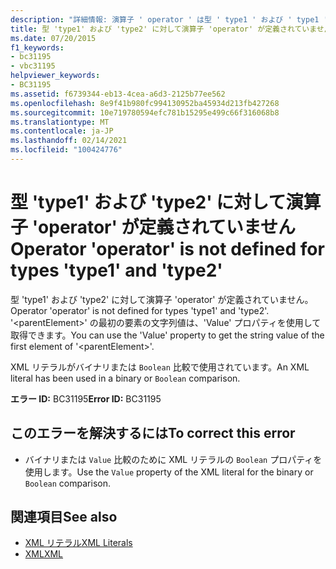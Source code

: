 ```yaml
---
description: "詳細情報: 演算子 ' operator ' は型 ' type1 ' および ' type1 ' に対して定義されていません"
title: 型 'type1' および 'type2' に対して演算子 'operator' が定義されていません
ms.date: 07/20/2015
f1_keywords:
- bc31195
- vbc31195
helpviewer_keywords:
- BC31195
ms.assetid: f6739344-eb13-4cea-a6d3-2125b77ee562
ms.openlocfilehash: 8e9f41b980fc994130952ba45934d213fb427268
ms.sourcegitcommit: 10e719780594efc781b15295e499c66f316068b8
ms.translationtype: MT
ms.contentlocale: ja-JP
ms.lasthandoff: 02/14/2021
ms.locfileid: "100424776"
---
```

# <a name="operator-operator-is-not-defined-for-types-type1-and-type2"></a><span data-ttu-id="1caf3-103">型 'type1' および 'type2' に対して演算子 'operator' が定義されていません</span><span class="sxs-lookup"><span data-stu-id="1caf3-103">Operator 'operator' is not defined for types 'type1' and 'type2'</span></span>

<span data-ttu-id="1caf3-104">型 'type1' および 'type2' に対して演算子 'operator' が定義されていません。</span><span class="sxs-lookup"><span data-stu-id="1caf3-104">Operator 'operator' is not defined for types 'type1' and 'type2'.</span></span> <span data-ttu-id="1caf3-105">'\<parentElement>' の最初の要素の文字列値は、'Value' プロパティを使用して取得できます。</span><span class="sxs-lookup"><span data-stu-id="1caf3-105">You can use the 'Value' property to get the string value of the first element of '\<parentElement>'.</span></span>  
  
 <span data-ttu-id="1caf3-106">XML リテラルがバイナリまたは `Boolean` 比較で使用されています。</span><span class="sxs-lookup"><span data-stu-id="1caf3-106">An XML literal has been used in a binary or `Boolean` comparison.</span></span>  
  
 <span data-ttu-id="1caf3-107">**エラー ID:** BC31195</span><span class="sxs-lookup"><span data-stu-id="1caf3-107">**Error ID:** BC31195</span></span>  
  
## <a name="to-correct-this-error"></a><span data-ttu-id="1caf3-108">このエラーを解決するには</span><span class="sxs-lookup"><span data-stu-id="1caf3-108">To correct this error</span></span>  
  
- <span data-ttu-id="1caf3-109">バイナリまたは `Value` 比較のために XML リテラルの `Boolean` プロパティを使用します。</span><span class="sxs-lookup"><span data-stu-id="1caf3-109">Use the `Value` property of the XML literal for the binary or `Boolean` comparison.</span></span>  
  
## <a name="see-also"></a><span data-ttu-id="1caf3-110">関連項目</span><span class="sxs-lookup"><span data-stu-id="1caf3-110">See also</span></span>

- [<span data-ttu-id="1caf3-111">XML リテラル</span><span class="sxs-lookup"><span data-stu-id="1caf3-111">XML Literals</span></span>](../language-reference/xml-literals/index.md)
- [<span data-ttu-id="1caf3-112">XML</span><span class="sxs-lookup"><span data-stu-id="1caf3-112">XML</span></span>](../programming-guide/language-features/xml/index.md)

